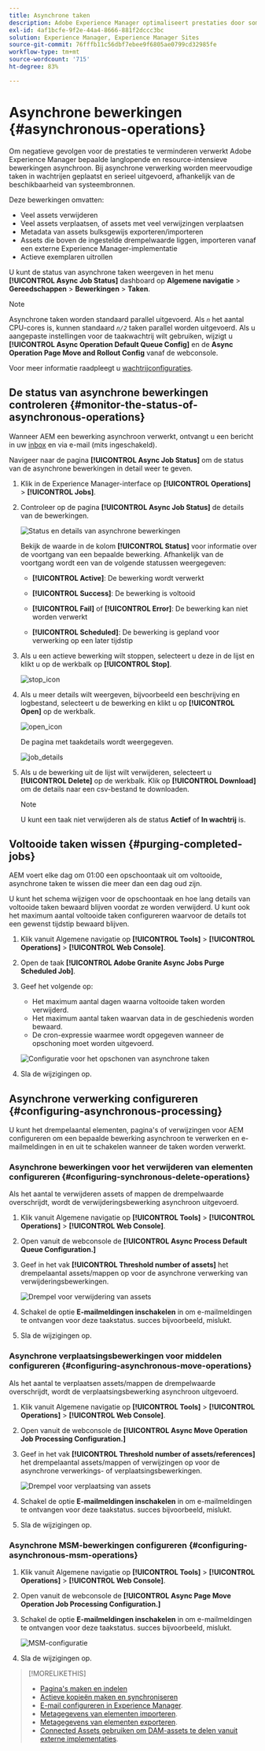 ```yaml
---
title: Asynchrone taken
description: Adobe Experience Manager optimaliseert prestaties door sommige resource-intensieve taken asynchroon te voltooien.
exl-id: 4af1bcfe-9f2e-44a4-8666-881f2dccc3bc
solution: Experience Manager, Experience Manager Sites
source-git-commit: 76fffb11c56dbf7ebee9f6805ae0799cd32985fe
workflow-type: tm+mt
source-wordcount: '715'
ht-degree: 83%

---
```


# Asynchrone bewerkingen {#asynchronous-operations}

Om negatieve gevolgen voor de prestaties te verminderen verwerkt Adobe Experience Manager bepaalde langlopende en resource-intensieve bewerkingen asynchroon. Bij asynchrone verwerking worden meervoudige taken in wachtrijen geplaatst en serieel uitgevoerd, afhankelijk van de beschikbaarheid van systeembronnen.

Deze bewerkingen omvatten:

* Veel assets verwijderen
* Veel assets verplaatsen, of assets met veel verwijzingen verplaatsen
* Metadata van assets bulksgewijs exporteren/importeren
* Assets die boven de ingestelde drempelwaarde liggen, importeren vanaf een externe Experience Manager-implementatie
* Actieve exemplaren uitrollen

U kunt de status van asynchrone taken weergeven in het menu **[!UICONTROL Async Job Status]** dashboard op **Algemene navigatie** > **Gereedschappen** > **Bewerkingen** > **Taken**.

>[!NOTE]
>
>Asynchrone taken worden standaard parallel uitgevoerd. Als *`n`* het aantal CPU-cores is, kunnen standaard *`n/2`* taken parallel worden uitgevoerd. Als u aangepaste instellingen voor de taakwachtrij wilt gebruiken, wijzigt u **[!UICONTROL Async Operation Default Queue Config]** en de **Async Operation Page Move and Rollout Config** vanaf de webconsole.
>
>Voor meer informatie raadpleegt u [wachtrijconfiguraties](https://sling.apache.org/documentation/bundles/apache-sling-eventing-and-job-handling.html#queue-configurations).

## De status van asynchrone bewerkingen controleren {#monitor-the-status-of-asynchronous-operations}

Wanneer AEM een bewerking asynchroon verwerkt, ontvangt u een bericht in uw [inbox](/help/sites-authoring/inbox.md) en via e-mail (mits ingeschakeld).

Navigeer naar de pagina **[!UICONTROL Async Job Status]** om de status van de asynchrone bewerkingen in detail weer te geven.

1. Klik in de Experience Manager-interface op **[!UICONTROL Operations]** > **[!UICONTROL Jobs]**.

1. Controleer op de pagina **[!UICONTROL Async Job Status]** de details van de bewerkingen.

   ![Status en details van asynchrone bewerkingen](assets/async-operation-status.png)

   Bekijk de waarde in de kolom **[!UICONTROL Status]** voor informatie over de voortgang van een bepaalde bewerking. Afhankelijk van de voortgang wordt een van de volgende statussen weergegeven:

   * **[!UICONTROL Active]**: De bewerking wordt verwerkt

   * **[!UICONTROL Success]**: De bewerking is voltooid

   * **[!UICONTROL Fail]** of **[!UICONTROL Error]**: De bewerking kan niet worden verwerkt

   * **[!UICONTROL Scheduled]**: De bewerking is gepland voor verwerking op een later tijdstip

1. Als u een actieve bewerking wilt stoppen, selecteert u deze in de lijst en klikt u op de werkbalk op **[!UICONTROL Stop]**.

   ![stop_icon](assets/async-stop-icon.png)

1. Als u meer details wilt weergeven, bijvoorbeeld een beschrijving en logbestand, selecteert u de bewerking en klikt u op **[!UICONTROL Open]** op de werkbalk.

   ![open_icon](assets/async-open-icon.png)

   De pagina met taakdetails wordt weergegeven.

   ![job_details](assets/async-job-details.png)

1. Als u de bewerking uit de lijst wilt verwijderen, selecteert u **[!UICONTROL Delete]** op de werkbalk. Klik op **[!UICONTROL Download]** om de details naar een csv-bestand te downloaden.

   >[!NOTE]
   >
   >U kunt een taak niet verwijderen als de status **Actief** of **In wachtrij** is.

## Voltooide taken wissen {#purging-completed-jobs}

AEM voert elke dag om 01:00 een opschoontaak uit om voltooide, asynchrone taken te wissen die meer dan een dag oud zijn.

U kunt het schema wijzigen voor de opschoontaak en hoe lang details van voltooide taken bewaard blijven voordat ze worden verwijderd. U kunt ook het maximum aantal voltooide taken configureren waarvoor de details tot een gewenst tijdstip bewaard blijven.

1. Klik vanuit Algemene navigatie op **[!UICONTROL Tools]** > **[!UICONTROL Operations]** > **[!UICONTROL Web Console]**.
1. Open de taak **[!UICONTROL Adobe Granite Async Jobs Purge Scheduled Job]**.
1. Geef het volgende op:
   * Het maximum aantal dagen waarna voltooide taken worden verwijderd.
   * Het maximum aantal taken waarvan data in de geschiedenis worden bewaard.
   * De cron-expressie waarmee wordt opgegeven wanneer de opschoning moet worden uitgevoerd.

   ![Configuratie voor het opschonen van asynchrone taken](assets/async-purge-job.png)

1. Sla de wijzigingen op.

## Asynchrone verwerking configureren {#configuring-asynchronous-processing}

U kunt het drempelaantal elementen, pagina&#39;s of verwijzingen voor AEM configureren om een bepaalde bewerking asynchroon te verwerken en e-mailmeldingen in en uit te schakelen wanneer de taken worden verwerkt.

### Asynchrone bewerkingen voor het verwijderen van elementen configureren {#configuring-synchronous-delete-operations}

Als het aantal te verwijderen assets of mappen de drempelwaarde overschrijdt, wordt de verwijderingsbewerking asynchroon uitgevoerd.

1. Klik vanuit Algemene navigatie op **[!UICONTROL Tools]** > **[!UICONTROL Operations]** > **[!UICONTROL Web Console]**.
1. Open vanuit de webconsole de **[!UICONTROL Async Process Default Queue Configuration.]**
1. Geef in het vak **[!UICONTROL Threshold number of assets]** het drempelaantal assets/mappen op voor de asynchrone verwerking van verwijderingsbewerkingen.

   ![Drempel voor verwijdering van assets](assets/async-delete-threshold.png)

1. Schakel de optie **E-mailmeldingen inschakelen** in om e-mailmeldingen te ontvangen voor deze taakstatus. succes bijvoorbeeld, mislukt.
1. Sla de wijzigingen op.

### Asynchrone verplaatsingsbewerkingen voor middelen configureren {#configuring-asynchronous-move-operations}

Als het aantal te verplaatsen assets/mappen de drempelwaarde overschrijdt, wordt de verplaatsingsbewerking asynchroon uitgevoerd.

1. Klik vanuit Algemene navigatie op **[!UICONTROL Tools]** > **[!UICONTROL Operations]** > **[!UICONTROL Web Console]**.
1. Open vanuit de webconsole de **[!UICONTROL Async Move Operation Job Processing Configuration.]**
1. Geef in het vak **[!UICONTROL Threshold number of assets/references]** het drempelaantal assets/mappen of verwijzingen op voor de asynchrone verwerkings- of verplaatsingsbewerkingen.

   ![Drempel voor verplaatsing van assets](assets/async-move-threshold.png)

1. Schakel de optie **E-mailmeldingen inschakelen** in om e-mailmeldingen te ontvangen voor deze taakstatus. succes bijvoorbeeld, mislukt.
1. Sla de wijzigingen op.

### Asynchrone MSM-bewerkingen configureren {#configuring-asynchronous-msm-operations}

1. Klik vanuit Algemene navigatie op **[!UICONTROL Tools]** > **[!UICONTROL Operations]** > **[!UICONTROL Web Console]**.
1. Open vanuit de webconsole de **[!UICONTROL Async Page Move Operation Job Processing Configuration.]**
1. Schakel de optie **E-mailmeldingen inschakelen** in om e-mailmeldingen te ontvangen voor deze taakstatus. succes bijvoorbeeld, mislukt.

   ![MSM-configuratie](assets/async-msm.png)

1. Sla de wijzigingen op.

>[!MORELIKETHIS]
>
>* [Pagina&#39;s maken en indelen](/help/sites-authoring/managing-pages.md)
>* [Actieve kopieën maken en synchroniseren](/help/sites-administering/msm-livecopy.md)
>* [E-mail configureren in Experience Manager](/help/sites-administering/notification.md).
>* [Metagegevens van elementen importeren](/help/assets/metadata.md#import-metadata).
>* [Metagegevens van elementen exporteren](/help/assets/metadata.md#export-metadata).
>* [Connected Assets gebruiken om DAM-assets te delen vanuit externe implementaties](/help/assets/use-assets-across-connected-assets-instances.md).

